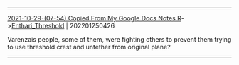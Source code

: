 ---
---

***
[2021-10-29-(07-54) Copied From My Google Docs Notes R](../../sessions/notes_brian/2021-10-29-(07-54)%20Copied%20From%20My%20Google%20Docs%20Notes%20R.md)->[Enthari_Threshold](Insights/Attach/Enthari_Threshold.md) | 202201250426

Varenzais people, some of them, were fighting others to prevent them trying to use threshold crest and untether from original plane?

***